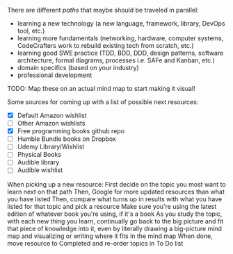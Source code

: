 There are different _paths_ that maybe should be traveled in parallel:
- learning a new technology (a new language, framework, library, DevOps tool, etc.)
- learning more fundamentals (networking, hardware, computer systems, CodeCrafters work to rebuild existing tech from scratch, etc.)
- learning good SWE practice (TDD, BDD, DDD, design patterns, software architecture, formal diagrams, processes i.e. SAFe and Kanban, etc.)
- domain specifics (based on your industry)
- professional development

TODO: Map these on an actual mind map to start making it visual!

Some sources for coming up with a list of possible next resources:

- [x] Default Amazon wishlist
- [ ] Other Amazon wishlists
- [x] Free programming books github repo
- [ ] Humble Bundle books on Dropbox
- [ ] Udemy Library/Wishlist
- [ ] Physical Books
- [ ] Audible library
- [ ] Audible wishlist

When picking up a new resource:
First decide on the topic you most want to learn next on that path
Then, Google for more updated resources than what you have listed
Then, compare what turns up in results with what you have listed for that topic and pick a resource
Make sure you're using the latest edition of whatever book you're using, if it's a book
As you study the topic, with each new thing you learn, continually go back to the big picture and fit that piece of knowledge into it, even by literally drawing a big-picture mind map and visualizing or writing where it fits in the mind map
When done, move resource to Completed and re-order topics in To Do list

